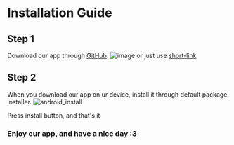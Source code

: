 ﻿# Installation Guide
## Step 1

Download our app through [GitHub]: 
![image]
or just use [short-link]

## Step 2
When you download our app on ur  device, install it through default package installer.
![android_install]

Press install button, and that's it

### Enjoy our app, and have a nice day :3






[GitHub]: https://github.com/Xotab413/SDTT
[image]: https://i.paste.pics/LRMNI.png
[short-link]: https://github.com/Xotab413/SDTT/releases/download/v1.0/currencies.apk
[android_install]: https://i.paste.pics/LRMUE.png
